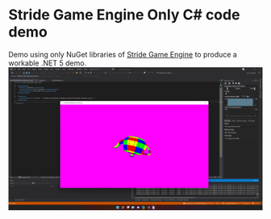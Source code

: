 # Stride Game Engine Only C# code demo

Demo using only NuGet libraries of [Stride Game Engine](https://stride3d.net/s) to produce a workable .NET 5 demo.
![screenshot](./pics/screenshot.png)